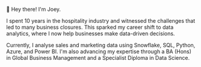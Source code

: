 👋 Hey there! I'm Joey.

I spent 10 years in the hospitality industry and witnessed the challenges that led to many business closures.
This sparked my career shift to data analytics, where I now help businesses make data-driven decisions.

Currently, I analyse sales and marketing data using Snowflake, SQL, Python, Azure, and Power BI.
I'm also advancing my expertise through a BA (Hons) in Global Business Management and a Specialist Diploma in Data Science.
